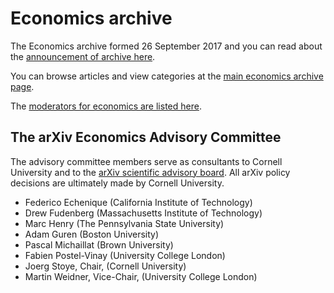 # Economics archive

The Economics archive formed 26 September 2017 and you can read about the [announcement of archive here](/new/econ_announce).

You can browse articles and view categories at the [main economics archive page](/archive/econ).

The [moderators for economics are listed here](/moderators#economics).


<span id="AdvisoryCommittee"></span>
## The arXiv Economics Advisory Committee

The advisory committee members serve as consultants to Cornell University and to the [arXiv scientific advisory board](/about/people/scientific_ad_board). All arXiv policy decisions are ultimately made by Cornell University.

- Federico Echenique (California Institute of Technology)
- Drew Fudenberg (Massachusetts Institute of Technology)
- Marc Henry (The Pennsylvania State University)
- Adam Guren (Boston University)
- Pascal Michaillat (Brown University)
- Fabien Postel-Vinay (University College London)
- Joerg Stoye, Chair, (Cornell University)
- Martin Weidner, Vice-Chair, (University College London)
